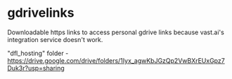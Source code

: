 # gdrivelinks
Downloadable https links to access personal gdrive links because vast.ai's integration service doesn't work.

"dfl_hosting" folder - https://drive.google.com/drive/folders/1Iyx_agwKbJGzQp2VwBXrEUxGpz7Duk3r?usp=sharing
